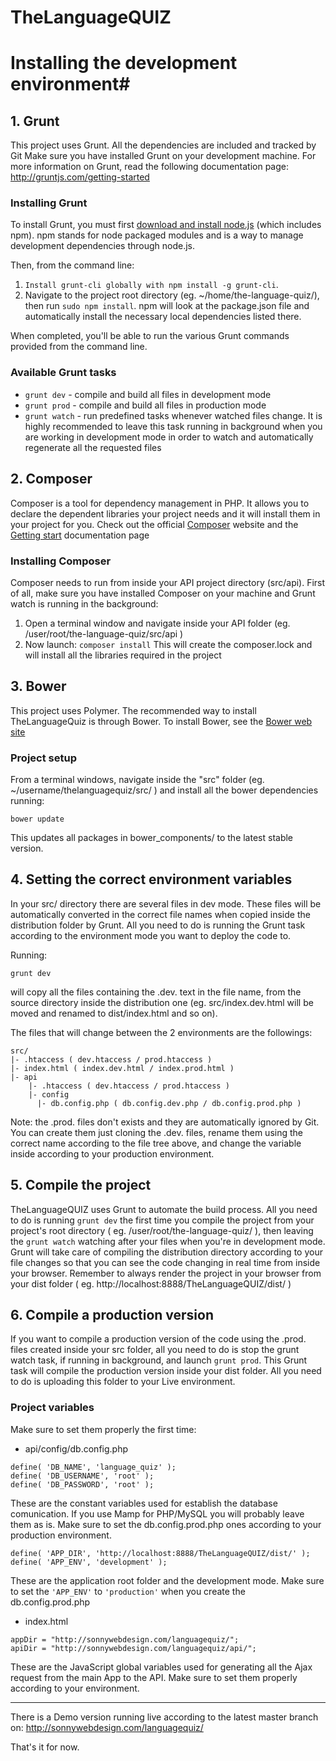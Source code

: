 # TheLanguageQUIZ #

# Installing the development environment#

## 1. Grunt ##
This project uses Grunt.
All the dependencies are included and tracked by Git
Make sure you have installed Grunt on your development machine. For more information on Grunt, read the following documentation page: http://gruntjs.com/getting-started

### Installing Grunt ###
To install Grunt, you must first [download and install node.js](https://nodejs.org/download/) (which includes npm). npm stands for node packaged modules and is a way to manage development dependencies through node.js.

Then, from the command line:

1. ``Install grunt-cli globally with npm install -g grunt-cli``.
2. Navigate to the project root directory (eg. ~/home/the-language-quiz/), then run `sudo npm install`. npm will look at the package.json file and automatically install the necessary local dependencies listed there.

When completed, you'll be able to run the various Grunt commands provided from the command line.

### Available Grunt tasks ###

* ``grunt dev``  - compile and build all files in development mode
* ``grunt prod`` - compile and build all files in production mode
* ``grunt watch``  - run predefined tasks whenever watched files change. It is highly recommended to leave this task running in background when you are working in development mode in order to watch and automatically regenerate all the requested files

## 2. Composer ##
Composer is a tool for dependency management in PHP. It allows you to declare the dependent libraries your project needs and it will install them in your project for you.
Check out the official [Composer](https://getcomposer.org/) website and the [Getting start](https://getcomposer.org/doc/00-intro.md) documentation page

### Installing Composer ###
Composer needs to run from inside your API project directory (src/api).
First of all, make sure you have installed Composer on your machine and Grunt watch is running in the background:
1. Open a terminal window and navigate inside your API folder (eg. /user/root/the-language-quiz/src/api )
2. Now launch: ``composer install``
This will create the composer.lock and will install all the libraries required in the project

## 3. Bower ##
This project uses Polymer. The recommended way to install TheLanguageQuiz is through Bower. To install Bower, see the [Bower web site](http://bower.io/)

### Project setup ###
From a terminal windows, navigate inside the "src" folder (eg. ~/username/thelanguagequiz/src/ ) and install all the bower dependencies running:

```
bower update
```
This updates all packages in bower_components/ to the latest stable version.

## 4. Setting the correct environment variables ##
In your src/ directory there are several files in dev mode. These files will be automatically converted in the correct file names when copied inside the distribution folder by Grunt.
All you need to do is running the Grunt task according to the environment mode you want to deploy the code to.

Running:

```
grunt dev
```

will copy all the files containing the .dev. text in the file name, from the source directory inside the distribution one
(eg. src/index.dev.html will be moved and renamed to dist/index.html and so on).

The files that will change between the 2 environments are the followings:
```
src/
|- .htaccess ( dev.htaccess / prod.htaccess )
|- index.html ( index.dev.html / index.prod.html )
|- api
    |- .htaccess ( dev.htaccess / prod.htaccess )
    |- config
      |- db.config.php ( db.config.dev.php / db.config.prod.php )  
```

Note: the .prod. files don't exists and they are automatically ignored by Git. You can create them just cloning the .dev. files, rename them using the correct name according to the file tree above, and change the variable inside according to your production environment.

## 5. Compile the project
TheLanguageQUIZ uses Grunt to automate the build process.
All you need to do is running ``grunt dev`` the first time you compile the project from your project's root directory ( eg. /user/root/the-language-quiz/ ), then leaving the ``grunt watch`` watching after your files when you're in development mode. Grunt will take care of compiling the distribution directory according to your file changes so that you can see the code changing in real time from inside your browser.
Remember to always render the project in your browser from your dist folder ( eg. http://localhost:8888/TheLanguageQUIZ/dist/ )

## 6. Compile a production version ##
If you want to compile a production version of the code using the .prod. files created inside your src folder, all you need to do is stop the grunt watch task, if running in background, and launch ``grunt prod``. This Grunt task will compile the production version inside your dist folder. All you need to do is uploading this folder to your Live environment.

### Project variables ###
Make sure to set them properly the first time:

* api/config/db.config.php

```
define( 'DB_NAME', 'language_quiz' );
define( 'DB_USERNAME', 'root' );
define( 'DB_PASSWORD', 'root' );
```
These are the constant variables used for establish the database comunication.
If you use Mamp for PHP/MySQL you will probably leave them as is.
Make sure to set the db.config.prod.php ones according to your production environment.

```
define( 'APP_DIR', 'http://localhost:8888/TheLanguageQUIZ/dist/' );
define( 'APP_ENV', 'development' );
```
These are the application root folder and the development mode.
Make sure to set the ``'APP_ENV'`` to ``'production'`` when you create the db.config.prod.php


* index.html

```
appDir = "http://sonnywebdesign.com/languagequiz/";
apiDir = "http://sonnywebdesign.com/languagequiz/api/";
```
These are the JavaScript global variables used for generating all the Ajax request from the main App to the API. Make sure to set them properly according to your environment.

----
There is a Demo version running live according to the latest master branch on: http://sonnywebdesign.com/languagequiz/


That's it for now.
